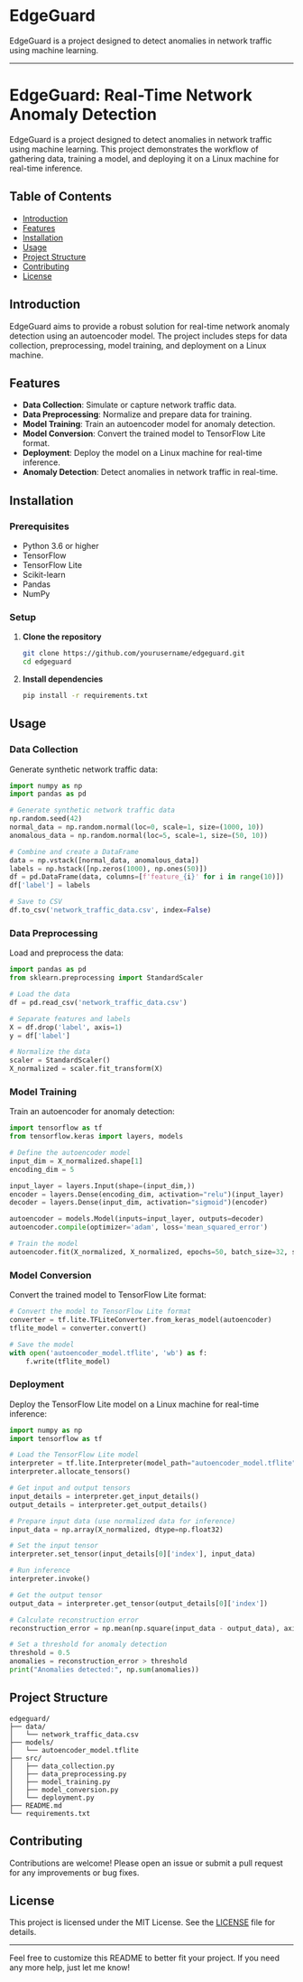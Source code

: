 # EdgeGuard
EdgeGuard is a project designed to detect anomalies in network traffic using machine learning.

---

# EdgeGuard: Real-Time Network Anomaly Detection

EdgeGuard is a project designed to detect anomalies in network traffic using machine learning. This project demonstrates the workflow of gathering data, training a model, and deploying it on a Linux machine for real-time inference.

## Table of Contents
- [Introduction](#introduction)
- [Features](#features)
- [Installation](#installation)
- [Usage](#usage)
- [Project Structure](#project-structure)
- [Contributing](#contributing)
- [License](#license)

## Introduction
EdgeGuard aims to provide a robust solution for real-time network anomaly detection using an autoencoder model. The project includes steps for data collection, preprocessing, model training, and deployment on a Linux machine.

## Features
- **Data Collection**: Simulate or capture network traffic data.
- **Data Preprocessing**: Normalize and prepare data for training.
- **Model Training**: Train an autoencoder model for anomaly detection.
- **Model Conversion**: Convert the trained model to TensorFlow Lite format.
- **Deployment**: Deploy the model on a Linux machine for real-time inference.
- **Anomaly Detection**: Detect anomalies in network traffic in real-time.

## Installation
### Prerequisites
- Python 3.6 or higher
- TensorFlow
- TensorFlow Lite
- Scikit-learn
- Pandas
- NumPy

### Setup
1. **Clone the repository**
   ```bash
   git clone https://github.com/yourusername/edgeguard.git
   cd edgeguard
   ```

2. **Install dependencies**
   ```bash
   pip install -r requirements.txt
   ```

## Usage
### Data Collection
Generate synthetic network traffic data:
```python
import numpy as np
import pandas as pd

# Generate synthetic network traffic data
np.random.seed(42)
normal_data = np.random.normal(loc=0, scale=1, size=(1000, 10))
anomalous_data = np.random.normal(loc=5, scale=1, size=(50, 10))

# Combine and create a DataFrame
data = np.vstack([normal_data, anomalous_data])
labels = np.hstack([np.zeros(1000), np.ones(50)])
df = pd.DataFrame(data, columns=[f'feature_{i}' for i in range(10)])
df['label'] = labels

# Save to CSV
df.to_csv('network_traffic_data.csv', index=False)
```

### Data Preprocessing
Load and preprocess the data:
```python
import pandas as pd
from sklearn.preprocessing import StandardScaler

# Load the data
df = pd.read_csv('network_traffic_data.csv')

# Separate features and labels
X = df.drop('label', axis=1)
y = df['label']

# Normalize the data
scaler = StandardScaler()
X_normalized = scaler.fit_transform(X)
```

### Model Training
Train an autoencoder for anomaly detection:
```python
import tensorflow as tf
from tensorflow.keras import layers, models

# Define the autoencoder model
input_dim = X_normalized.shape[1]
encoding_dim = 5

input_layer = layers.Input(shape=(input_dim,))
encoder = layers.Dense(encoding_dim, activation="relu")(input_layer)
decoder = layers.Dense(input_dim, activation="sigmoid")(encoder)

autoencoder = models.Model(inputs=input_layer, outputs=decoder)
autoencoder.compile(optimizer='adam', loss='mean_squared_error')

# Train the model
autoencoder.fit(X_normalized, X_normalized, epochs=50, batch_size=32, shuffle=True)
```

### Model Conversion
Convert the trained model to TensorFlow Lite format:
```python
# Convert the model to TensorFlow Lite format
converter = tf.lite.TFLiteConverter.from_keras_model(autoencoder)
tflite_model = converter.convert()

# Save the model
with open('autoencoder_model.tflite', 'wb') as f:
    f.write(tflite_model)
```

### Deployment
Deploy the TensorFlow Lite model on a Linux machine for real-time inference:
```python
import numpy as np
import tensorflow as tf

# Load the TensorFlow Lite model
interpreter = tf.lite.Interpreter(model_path="autoencoder_model.tflite")
interpreter.allocate_tensors()

# Get input and output tensors
input_details = interpreter.get_input_details()
output_details = interpreter.get_output_details()

# Prepare input data (use normalized data for inference)
input_data = np.array(X_normalized, dtype=np.float32)

# Set the input tensor
interpreter.set_tensor(input_details[0]['index'], input_data)

# Run inference
interpreter.invoke()

# Get the output tensor
output_data = interpreter.get_tensor(output_details[0]['index'])

# Calculate reconstruction error
reconstruction_error = np.mean(np.square(input_data - output_data), axis=1)

# Set a threshold for anomaly detection
threshold = 0.5
anomalies = reconstruction_error > threshold
print("Anomalies detected:", np.sum(anomalies))
```

## Project Structure
```
edgeguard/
├── data/
│   └── network_traffic_data.csv
├── models/
│   └── autoencoder_model.tflite
├── src/
│   ├── data_collection.py
│   ├── data_preprocessing.py
│   ├── model_training.py
│   ├── model_conversion.py
│   └── deployment.py
├── README.md
└── requirements.txt
```

## Contributing
Contributions are welcome! Please open an issue or submit a pull request for any improvements or bug fixes.

## License
This project is licensed under the MIT License. See the [LICENSE](LICENSE) file for details.

---

Feel free to customize this README to better fit your project. If you need any more help, just let me know!
